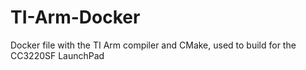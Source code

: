 # TI-Arm-Docker
Docker file with the TI Arm compiler and CMake, used to build for the CC3220SF LaunchPad
